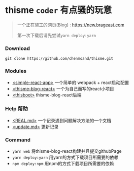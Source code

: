 # thisme ```coder``` 有点骚的玩意

> 一个正在施工的网页(Blog) : https://new.brageast.com
>
> 第一次下载后请先尝试```yarn deploy:yarn```

### Download

``` git clone https://github.com/chenmoand/thisme.git ``` 

### Modules 

* [\<simple-react-app\>](./simple-react-app)  一个简单的 webpack + react启动配置
* [\<thisme-blog-react\>](./thisme-blog-react) 一个为自己而写的react小项目
* [\<thisboot\>](./thisboot) thisme-blog-react后端

### Help 帮助

*  [\<REAL.md\>](./REAL.md)  一个记录遇到问题解决方法的一个文档
*  [\<update.md\>](./doc/update.md)  更新记录

###  Command

* ```yarn web``` 将thisme-blog-react构建并且提交githubPage
* ```yarn deploy:yarn```  用yarn的方式下载项目所需要的依赖
* ```npm deploy:npm``` 用npm的方式下载项目所需要的依赖 


